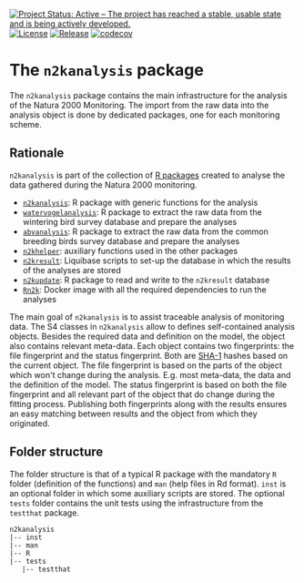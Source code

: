 [![Project Status: Active – The project has reached a stable, usable state and is being actively developed.](https://www.repostatus.org/badges/latest/active.svg)](https://www.repostatus.org/#active)
[![License](http://img.shields.io/badge/license-GPL--3-blue.svg?style=flat)](http://www.gnu.org/licenses/gpl-3.0.html)
[![Release](https://img.shields.io/github/release/qubyte/rubidium.svg)](https://github.com/inbo/n2kanalysis/releases)
[![codecov](https://codecov.io/gh/inbo/n2kanalysis/branch/master/graph/badge.svg)](https://app.codecov.io/gh/inbo/n2kanalysis)

# The `n2kanalysis` package

The `n2kanalysis` package contains the main infrastructure for the analysis of the Natura 2000 Monitoring.
The import from the raw data into the analysis object is done by dedicated packages, one for each monitoring scheme.

## Rationale

`n2kanalysis` is part of the collection of [R packages](https://github.com/search?q=topic%3Anatura2000+org%3Ainbo&type=Repositories) created to analyse the data gathered during the Natura 2000 monitoring.

- [`n2kanalysis`](https://github.com/inbo/n2kanalysis): R package with generic functions for the analysis
- [`watervogelanalysis`](https://github.com/inbo/watervogelanalysis): R package to extract the raw data from the wintering bird survey database and prepare the analyses
- [`abvanalysis`](https://github.com/inbo/abvanalysis): R package to extract the raw data from the common breeding birds survey database and prepare the analyses
- [`n2khelper`](https://github.com/inbo/n2khelper): auxiliary functions used in the other packages
- [`n2kresult`](https://github.com/inbo/n2kresult): Liquibase scripts to set-up the database in which the results of the analyses are stored
- [`n2kupdate`](https://github.com/inbo/n2kupdate): R package to read and write to the `n2kresult` database
- [`Rn2k`](https://github.com/inbo/Rn2k): Docker image with all the required dependencies to run the analyses

The main goal of `n2kanalysis` is to assist traceable analysis of monitoring data.
The S4 classes in `n2kanalysis` allow to defines self-contained analysis objects.
Besides the required data and definition on the model, the object also contains relevant meta-data. Each object contains two fingerprints: the file fingerprint and the status fingerprint.
Both are [SHA-1](https://en.wikipedia.org/wiki/SHA-1) hashes based on the current object.
The file fingerprint is based on the parts of the object which won't change during the analysis.
E.g. most meta-data, the data and the definition of the model.
The status fingerprint is based on both the file fingerprint and all relevant part of the object that do change during the fitting process.
Publishing both fingerprints along with the results ensures an easy matching between results and the object from which they originated.

## Folder structure

The folder structure is that of a typical R package with the mandatory `R` folder (definition of the functions) and `man` (help files in Rd format).
`inst` is an optional folder in which some auxiliary scripts are stored.
The optional `tests` folder contains the unit tests using the infrastructure from the `testthat` package.

```
n2kanalysis
|-- inst
|-- man
|-- R
|-- tests
   |-- testthat
```
